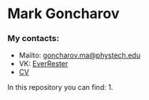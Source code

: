 # Mark Goncharov

### My contacts:
- Mailto: goncharov.ma@phystech.edu
- VK: [EverRester](https://vk.com/everrester)
- [CV](CV.pdf)
  
In this repository you can find:
1. 